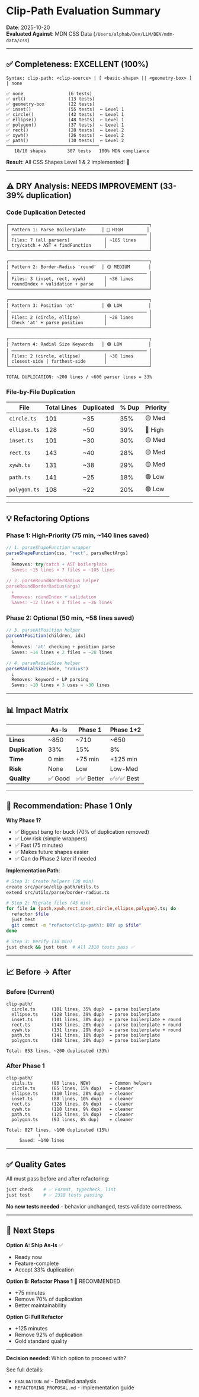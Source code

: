 # Clip-Path Evaluation Summary

**Date**: 2025-10-20  
**Evaluated Against**: MDN CSS Data (`/Users/alphab/Dev/LLM/DEV/mdm-data/css`)

---

## ✅ Completeness: EXCELLENT (100%)

```
Syntax: clip-path: <clip-source> | [ <basic-shape> || <geometry-box> ] | none

✅ none                 (6 tests)
✅ url()                (13 tests)
✅ geometry-box         (22 tests)
✅ inset()              (55 tests)  ← Level 1
✅ circle()             (42 tests)  ← Level 1
✅ ellipse()            (48 tests)  ← Level 1
✅ polygon()            (37 tests)  ← Level 1
✅ rect()               (28 tests)  ← Level 2
✅ xywh()               (26 tests)  ← Level 2
✅ path()               (30 tests)  ← Level 2
───────────────────────────────────
   10/10 shapes        307 tests   100% MDN compliance
```

**Result**: All CSS Shapes Level 1 & 2 implemented! 🎉

---

## ⚠️ DRY Analysis: NEEDS IMPROVEMENT (33-39% duplication)

### Code Duplication Detected

```
┌─────────────────────────────────────────────────────┐
│ Pattern 1: Parse Boilerplate      │ 🔴 HIGH         │
│ ─────────────────────────────────────────────────── │
│ Files: 7 (all parsers)             │ ~105 lines     │
│ try/catch + AST + findFunction     │                │
└─────────────────────────────────────────────────────┘

┌─────────────────────────────────────────────────────┐
│ Pattern 2: Border-Radius 'round'  │ 🟡 MEDIUM       │
│ ─────────────────────────────────────────────────── │
│ Files: 3 (inset, rect, xywh)       │ ~36 lines      │
│ roundIndex + validation + parse    │                │
└─────────────────────────────────────────────────────┘

┌─────────────────────────────────────────────────────┐
│ Pattern 3: Position 'at'          │ 🟢 LOW          │
│ ─────────────────────────────────────────────────── │
│ Files: 2 (circle, ellipse)         │ ~28 lines      │
│ Check 'at' + parse position        │                │
└─────────────────────────────────────────────────────┘

┌─────────────────────────────────────────────────────┐
│ Pattern 4: Radial Size Keywords   │ 🟢 LOW          │
│ ─────────────────────────────────────────────────── │
│ Files: 2 (circle, ellipse)         │ ~30 lines      │
│ closest-side | farthest-side       │                │
└─────────────────────────────────────────────────────┘

TOTAL DUPLICATION: ~200 lines / ~600 parser lines = 33%
```

### File-by-File Duplication

| File | Total Lines | Duplicated | % Dup | Priority |
|------|-------------|------------|-------|----------|
| `circle.ts` | 101 | ~35 | 35% | 🟡 Med |
| `ellipse.ts` | 128 | ~50 | 39% | 🔴 High |
| `inset.ts` | 101 | ~30 | 30% | 🟡 Med |
| `rect.ts` | 143 | ~40 | 28% | 🟡 Med |
| `xywh.ts` | 131 | ~38 | 29% | 🟡 Med |
| `path.ts` | 141 | ~25 | 18% | 🟢 Low |
| `polygon.ts` | 108 | ~22 | 20% | 🟢 Low |

---

## 💡 Refactoring Options

### Phase 1: High-Priority (75 min, ~140 lines saved)

```typescript
// 1. parseShapeFunction wrapper
parseShapeFunction(css, "rect", parseRectArgs)
  ↓
  Removes: try/catch + AST boilerplate
  Saves: ~15 lines × 7 files = ~105 lines

// 2. parseRoundBorderRadius helper
parseRoundBorderRadius(args)
  ↓
  Removes: roundIndex + validation
  Saves: ~12 lines × 3 files = ~36 lines
```

### Phase 2: Optional (50 min, ~58 lines saved)

```typescript
// 3. parseAtPosition helper
parseAtPosition(children, idx)
  ↓
  Removes: 'at' checking + position parse
  Saves: ~14 lines × 2 files = ~28 lines

// 4. parseRadialSize helper
parseRadialSize(node, "radius")
  ↓
  Removes: keyword + LP parsing
  Saves: ~10 lines × 3 uses = ~30 lines
```

---

## 📊 Impact Matrix

|  | As-Is | Phase 1 | Phase 1+2 |
|---|-------|---------|-----------|
| **Lines** | ~850 | ~710 | ~650 |
| **Duplication** | 33% | 15% | 8% |
| **Time** | 0 min | +75 min | +125 min |
| **Risk** | None | Low | Low-Med |
| **Quality** | ✅ Good | ✅✅ Better | ✅✅✅ Best |

---

## 🎯 Recommendation: Phase 1 Only

**Why Phase 1?**
- ✅ Biggest bang for buck (70% of duplication removed)
- ✅ Low risk (simple wrappers)
- ✅ Fast (75 minutes)
- ✅ Makes future shapes easier
- ✅ Can do Phase 2 later if needed

**Implementation Path**:
```bash
# Step 1: Create helpers (30 min)
create src/parse/clip-path/utils.ts
extend src/utils/parse/border-radius.ts

# Step 2: Migrate files (45 min)
for file in {path,xywh,rect,inset,circle,ellipse,polygon}.ts; do
  refactor $file
  just test
  git commit -m "refactor(clip-path): DRY up $file"
done

# Step 3: Verify (10 min)
just check && just test  # All 2318 tests pass ✅
```

---

## 📈 Before → After

### Before (Current)
```
clip-path/
  circle.ts      (101 lines, 35% dup)  ← parse boilerplate
  ellipse.ts     (128 lines, 39% dup)  ← parse boilerplate
  inset.ts       (101 lines, 30% dup)  ← parse boilerplate + round
  rect.ts        (143 lines, 28% dup)  ← parse boilerplate + round
  xywh.ts        (131 lines, 29% dup)  ← parse boilerplate + round
  path.ts        (141 lines, 18% dup)  ← parse boilerplate
  polygon.ts     (108 lines, 20% dup)  ← parse boilerplate

Total: 853 lines, ~200 duplicated (33%)
```

### After Phase 1
```
clip-path/
  utils.ts       (80 lines, NEW)       ← Common helpers
  circle.ts      (85 lines, 15% dup)   ← cleaner
  ellipse.ts     (110 lines, 20% dup)  ← cleaner
  inset.ts       (88 lines, 10% dup)   ← cleaner
  rect.ts        (128 lines, 8% dup)   ← cleaner
  xywh.ts        (118 lines, 9% dup)   ← cleaner
  path.ts        (125 lines, 5% dup)   ← cleaner
  polygon.ts     (93 lines, 8% dup)    ← cleaner

Total: 827 lines, ~100 duplicated (15%)
            ↑
     Saved: ~140 lines
```

---

## ✅ Quality Gates

All must pass before and after refactoring:

```bash
just check    # ✅ Format, typecheck, lint
just test     # ✅ 2318 tests passing
```

**No new tests needed** - behavior unchanged, tests validate correctness.

---

## 🏁 Next Steps

**Option A: Ship As-Is** ✅
- Ready now
- Feature-complete
- Accept 33% duplication

**Option B: Refactor Phase 1** 🎯 RECOMMENDED
- +75 minutes
- Remove 70% of duplication
- Better maintainability

**Option C: Full Refactor** 
- +125 minutes
- Remove 92% of duplication
- Gold standard quality

---

**Decision needed**: Which option to proceed with?

See full details:
- `EVALUATION.md` - Detailed analysis
- `REFACTORING_PROPOSAL.md` - Implementation guide
